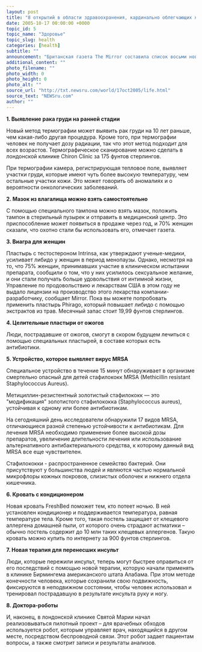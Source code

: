 ```yaml
---
layout: post
title: "8 открытий в области здравоохранения, кардинально облегчающих жизнь"
date: 2005-10-17 00:00:00 +0000
topic_id: 5
topic_name: "Здоровье"
topic_slug: health
categories: [health]
subtitle: ""
announcement: "Британская газета The Mirror составила список восьми новейших достижений медицины – от средств индивидуальной защиты до \"революционных\" способов диагностики различных заболеваний. (Перевод на сайте Inopressa.ru.)"
additional_content: ""
photo_filename: ""
photo_width: 0
photo_height: 0
photo_alt: ""
source_url: "http://txt.newsru.com/world/17oct2005/life.html"
source_text: "NEWSru.com"
author: ""
---
```

<strong>1. Выявление рака груди на ранней стадии</strong>

Новый метод термографии может выявить рак груди на 10 лет раньше, чем какая-либо другая процедура. Кроме того, при термографии человек не получает дозу радиации, так что этот метод подходит для всех возрастов. Термографическое сканирование можно сделать в лондонской клинике Chiron Clinic за 175 фунтов стерлингов.

При термографии камера, регистрирующая тепловое поле, выявляет участки груди, которые имеют чуть более высокую температуру, чем остальные участки кожи. Это может говорить об аномалиях и о вероятности онкологических заболеваний.

<strong>2. Мазок из влагалища можно взять самостоятельно</strong>

С помощью специального тампона можно взять мазок, положить тампон в стерильный пузырек и отправить в медицинский центр. Это приспособление может появиться в продаже через год, и 70% женщин сказали, что охотно стали бы использовать его, отмечает газета.

<strong>3. Виагра для женщин</strong>

Пластырь с тестостероном Intrinsa, как утверждают ученые-медики, усиливает либидо у женщин в период менопаузы. Однако, несмотря на то, что 75% женщин, принимавших участие в клиническом испытании препарата, сообщили о том, что у них усилилось сексуальное желание, и они стали получать больше удовольствия от интимной жизни, Управление по продовольствию и лекарствам США в этом году не выдало лицензии на производство этого лекарства компании-разработчику, сообщает Mirror. Пока вы можете попробовать применить пластырь Phirago, который повышает либидо с помощью экстрактов из трав. Месячный запас стоит 19,99 фунтов стерлингов.

<strong>4. Целительные пластыри от ожогов</strong>

Люди, пострадавшие от ожогов, смогут в скором будущем лечиться с помощью специальных пластырей, в составе которых есть антибиотики.

<strong>5. Устройство, которое выявляет вирус MRSA</strong>

Специальное устройство в течение 15 минут обнаруживает в организме смертельно опасный для детей стафилококк MRSA (Methicillin resistant Staphylococcus Aureus).

Метициллин-резистентный золотистый стафилококк &mdash; это "модификация" золотистого стафилококка (Staphylococcus aureus), устойчивая к одному или более антибиотикам.

На сегодняшний день исследователи обнаружили 17 видов MRSA, отличающиеся разной степенью устойчивости к антибиотикам. Для лечения MRSA необходимо применение более высокой дозы препаратов, увеличение длительности лечения или использование альтернативного антибактериального средства, к которому данный вид MRSA все еще чувствителен.

Стафилококки - распространенное семейство бактерий. Они присутствуют у большинства людей и являются частью нормальной микрофлоры кожных покровов, слизистых оболочек и нижнего отдела кишечника.

<strong>6. Кровать с кондиционером</strong>

Новая кровать FreshBed поможет тем, кто потеет ночью. В ней установлен кондиционер и поддерживается температура, равная температуре тела. Кроме того, такая постель защищает от клещевого аллергена домашней пыли, от которого очень страдают астматики – обычно постель содержит до 10 млн таких клещевых аллергенов. Такую кровать можно купить по интернету за 900 фунтов стерлингов.

<strong>7. Новая терапия для перенесших инсульт</strong>

Люди, которые пережили инсульт, теперь могут быстрее оправиться от его последствий с помощью новой терапии, которую начали применять в клинике Бирмингема американского штата Алабама. При этом методе конечности человека, которые сохранили свою подвижность, фиксируются в неподвижном состоянии, чтобы человек использовал и тренировал пострадавшую в результате инсульта руку и ногу.

<strong>8. Доктора-роботы</strong>

И, наконец, в лондонской клинике Святой Марии начал реализовываться пилотный проект – для врачебных обходов используется робот, которым управляет врач, находящийся в другом месте, посредством беспроводной связи. Этот робот задает пациентам вопросы, а также смотрит записи и результаты анализов.
